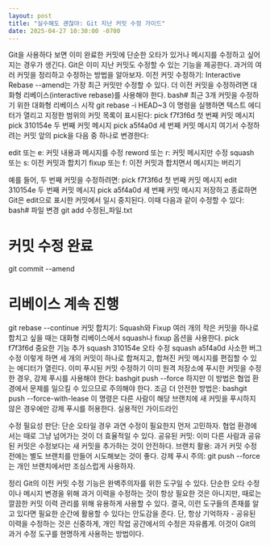 ```yaml
---
layout: post
title: "실수해도 괜찮아: Git 지난 커밋 수정 가이드"
date: 2025-04-27 10:30:00 -0700
---
```


Git을 사용하다 보면 이미 완료한 커밋에 단순한 오타가 있거나 메시지를 수정하고 싶어지는 경우가 생긴다. Git은 이미 지난 커밋도 수정할 수 있는 기능을 제공한다. 과거의 여러 커밋을 정리하고 수정하는 방법을 알아보자.
이전 커밋 수정하기: Interactive Rebase
--amend는 가장 최근 커밋만 수정할 수 있다. 더 이전 커밋을 수정하려면 대화형 리베이스(interactive rebase)를 사용해야 한다.
bash# 최근 3개 커밋을 수정하기 위한 대화형 리베이스 시작
git rebase -i HEAD~3
이 명령을 실행하면 텍스트 에디터가 열리고 지정한 범위의 커밋 목록이 표시된다:
pick f7f3f6d 첫 번째 커밋 메시지
pick 310154e 두 번째 커밋 메시지
pick a5f4a0d 세 번째 커밋 메시지
여기서 수정하려는 커밋 앞의 pick을 다음 중 하나로 변경한다:

edit 또는 e: 커밋 내용과 메시지를 수정
reword 또는 r: 커밋 메시지만 수정
squash 또는 s: 이전 커밋과 합치기
fixup 또는 f: 이전 커밋과 합치면서 메시지는 버리기

예를 들어, 두 번째 커밋을 수정하려면:
pick f7f3f6d 첫 번째 커밋 메시지
edit 310154e 두 번째 커밋 메시지
pick a5f4a0d 세 번째 커밋 메시지
저장하고 종료하면 Git은 edit으로 표시한 커밋에서 일시 중지된다. 이때 다음과 같이 수정할 수 있다:
bash# 파일 변경
git add 수정된_파일.txt

# 커밋 수정 완료
git commit --amend

# 리베이스 계속 진행
git rebase --continue
커밋 합치기: Squash와 Fixup
여러 개의 작은 커밋을 하나로 합치고 싶을 때는 대화형 리베이스에서 squash나 fixup 옵션을 사용한다.
pick f7f3f6d 중요한 기능 추가
squash 310154e 오타 수정
squash a5f4a0d 사소한 버그 수정
이렇게 하면 세 개의 커밋이 하나로 합쳐지고, 합쳐진 커밋 메시지를 편집할 수 있는 에디터가 열린다.
이미 푸시된 커밋 수정하기
이미 원격 저장소에 푸시한 커밋을 수정한 경우, 강제 푸시를 사용해야 한다:
bashgit push --force
하지만 이 방법은 협업 환경에서 문제를 일으킬 수 있으므로 주의해야 한다. 조금 더 안전한 방법은:
bashgit push --force-with-lease
이 명령은 다른 사람이 해당 브랜치에 새 커밋을 푸시하지 않은 경우에만 강제 푸시를 허용한다.
실용적인 가이드라인

수정 필요성 판단: 단순 오타일 경우 과연 수정이 필요한지 먼저 고민하자. 협업 환경에서는 때로 그냥 넘어가는 것이 더 효율적일 수 있다.
공유된 커밋: 이미 다른 사람과 공유된 커밋은 수정보다는 새 커밋을 추가하는 것이 안전하다.
브랜치 활용: 과거 커밋 수정 전에는 별도 브랜치를 만들어 시도해보는 것이 좋다.
강제 푸시 주의: git push --force는 개인 브랜치에서만 조심스럽게 사용하자.

정리
Git의 이전 커밋 수정 기능은 완벽주의자를 위한 도구일 수 있다. 단순한 오타 수정이나 메시지 변경을 위해 과거 이력을 수정하는 것이 항상 필요한 것은 아니지만, 때로는 깔끔한 커밋 이력 관리를 위해 유용하게 사용할 수 있다.
결국, 이런 도구들의 존재를 알고 있다면 필요한 순간에 활용할 수 있다는 안도감을 준다. 단, 항상 기억하자 - 공유된 이력을 수정하는 것은 신중하게, 개인 작업 공간에서의 수정은 자유롭게. 이것이 Git의 과거 수정 도구를 현명하게 사용하는 방법이다.
